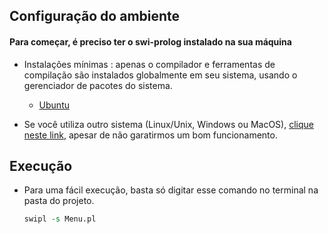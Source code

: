 ## Configuração do ambiente

#### Para começar, é preciso ter o swi-prolog instalado na sua máquina 

- Instalações mínimas : apenas o compilador e ferramentas de compilação são instalados globalmente em seu sistema, usando o gerenciador de pacotes do sistema.

     - [Ubuntu](https://www.swi-prolog.org/Download.html) 
    
- Se você utiliza outro sistema (Linux/Unix, Windows ou MacOS), [clique neste link](https://www.swi-prolog.org/Download.html), apesar de não garatirmos um bom funcionamento.

## Execução

- Para uma fácil execução, basta só digitar esse comando no terminal na pasta do projeto.

     ```pl
     swipl -s Menu.pl
     ```